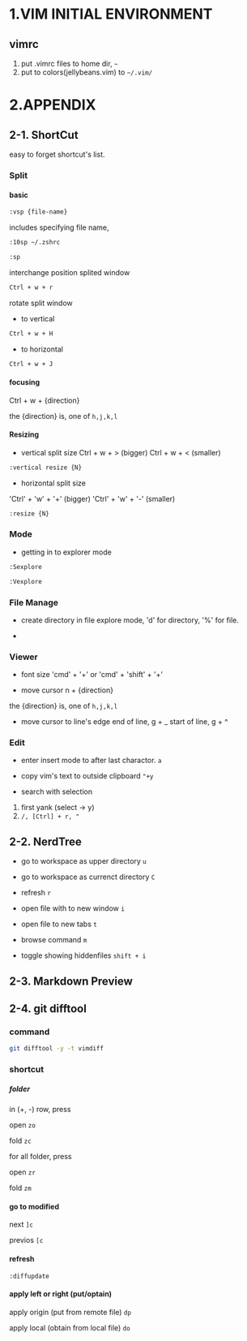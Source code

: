 # 1.VIM INITIAL ENVIRONMENT

## vimrc

1. put .vimrc files to home dir, `~`
2. put to colors(jellybeans.vim) to `~/.vim/`

# 2.APPENDIX

## 2-1. ShortCut

easy to forget shortcut's list.

### Split

#### basic

```bash
:vsp {file-name}
```

includes specifying file name,

```bash
:10sp ~/.zshrc
```

```bash
:sp
```

interchange position splited window

```bash
Ctrl + w + r
```

rotate split window

- to vertical

```bash
Ctrl + w + H
```

- to horizontal

```bash
Ctrl + w + J
```

#### focusing

Ctrl + w + {direction}

the {direction} is, one of `h,j,k,l`

#### Resizing

- vertical split size
  Ctrl + w + > (bigger)
  Ctrl + w + < (smaller)

```bash
:vertical resize {N}
```

- horizontal split size

'Ctrl' + 'w' + '+' (bigger)
'Ctrl' + 'w' + '-' (smaller)

```bash
:resize {N}
```

### Mode

- getting in to explorer mode

```bash
:Sexplore
```

```bash
:Vexplore
```

### File Manage

- create directory
  in file explore mode, 'd' for directory, '%' for file.

-

### Viewer

- font size
  'cmd' + '+' or 'cmd' + 'shift' + '+'

- move cursor
  n + {direction}

the {direction} is, one of `h,j,k,l`

- move cursor to line's edge
  end of line, g + \_
  start of line, g + ^

### Edit

- enter insert mode to after last charactor.
  `a`

- copy vim's text to outside clipboard
  `"+y`

- search with selection

1. first yank (select -> y)
2. `/, [Ctrl] + r, "`

## 2-2. NerdTree

- go to workspace as upper directory
  `u`

- go to workspace as currenct directory
  `C`

- refresh
  `r`

- open file with to new window
  `i`

- open file to new tabs
  `t`

- browse command
  `m`

- toggle showing hiddenfiles
  `shift + i`

## 2-3. Markdown Preview

## 2-4. git difftool

### command

```bash
git difftool -y -t vimdiff
```

### shortcut

##### folder

in (+, -) row, press

open
`zo`

fold
`zc`

for all folder, press

open
`zr`

fold
`zm`

#### go to modified

next
`]c`

previos
`[c`

#### refresh

`:diffupdate`

#### apply left or right (put/optain)

apply origin (put from remote file)
`dp`

apply local (obtain from local file)
`do`
